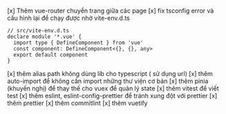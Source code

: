 [x] Thêm vue-router chuyển trang giữa các page
[x] fix tsconfig error và cấu hình lại để chạy được nhờ vite-env.d.ts

```
// src/vite-env.d.ts
declare module '*.vue' {
  import type { DefineComponent } from 'vue'
  const component: DefineComponent<{}, {}, any>
  export default component
}
```

[x] thêm alias path không dùng lib cho typescript ( sử dụng url)
[x] thêm auto-import để không cần import những thư viện cơ bản
[x] thêm pinia (khuyến nghị) để thay thế cho vuex để quản lý state
[x] thêm vitest để viết test
[x] thêm eslint, eslint-config-prettier để tránh xung đột với prettier
[x] thêm prettier
[x] thêm commitlint
[x] thêm vuetify
